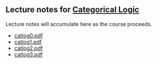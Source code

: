 ## Lecture notes for [Categorical Logic](/catlog/)

Lecture notes will accumulate here as the course proceeds.

- [catlog0.pdf](catlog0.pdf)
- [catlog1.pdf](catlog1.pdf)
- [catlog2.pdf](catlog2.pdf)
- [catlog3.pdf](catlog3.pdf)

<!--
- [catlog3A.pdf](catlog3A.pdf)
- [catlog3B.pdf](catlog3B.pdf)
- [catlog3C.pdf](catlog3C.pdf)
- [catlog2A.pdf](catlog2A.pdf)
- [catlog2B.pdf](catlog2B.pdf)
- [catlog1B.pdf](catlog1B.pdf)
- [catlogIntro.pdf](catlogIntro.pdf)
-->

